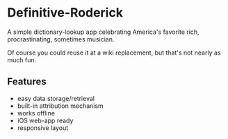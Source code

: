 Definitive-Roderick
===================

A simple dictionary-lookup app celebrating America's favorite rich, procrastinating, sometimes musician. 

Of course you could reuse it at a wiki replacement, but that's not nearly as much fun.


Features
--------

- easy data storage/retrieval 
- built-in attribution mechanism
- works offline
- iOS web-app ready
- responsive layout